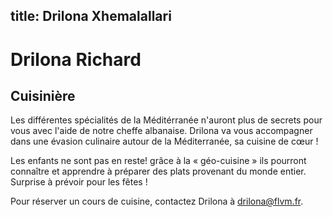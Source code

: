 title: Drilona Xhemalallari
---

# Drilona Richard
## Cuisinière

Les différentes spécialités de la Méditérranée n'auront plus de secrets pour vous avec l'aide de notre cheffe albanaise.
Drilona va vous accompagner dans une évasion culinaire autour de la Méditerranée, sa cuisine de cœur !

Les enfants ne sont pas en reste! grâce à la « géo-cuisine » ils pourront connaître et apprendre à préparer des plats provenant du monde entier.
Surprise à prévoir pour les fêtes !

Pour réserver un cours de cuisine, contactez Drilona à <drilona@flvm.fr>.
